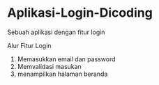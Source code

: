 # Aplikasi-Login-Dicoding
Sebuah aplikasi dengan fitur login

Alur Fitur Login
1. Memasukkan email dan password
2. Memvalidasi masukan
3. menampilkan halaman beranda

